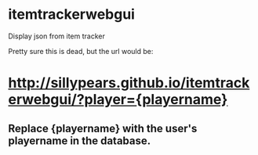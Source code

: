 # itemtrackerwebgui
Display json from item tracker

Pretty sure this is dead, but the url would be:

# http://sillypears.github.io/itemtrackerwebgui/?player={playername}
## Replace {playername} with the user's playername in the database.
